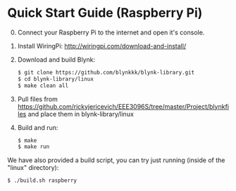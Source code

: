# Quick Start Guide (Raspberry Pi)

0. Connect your Raspberry Pi to the internet and open it's console.

1. Install WiringPi:
    http://wiringpi.com/download-and-install/

2. Download and build Blynk:
    ```bash
    $ git clone https://github.com/blynkkk/blynk-library.git
    $ cd blynk-library/linux
    $ make clean all
    ```

3. Pull files from https://github.com/rickyjericevich/EEE3096S/tree/master/Project/blynkfiles
     and place them in blynk-library/linux

4. Build and run:
    ```bash
    $ make
    $ make run
    ```

We have also provided a build script, you can try just running (inside of the "linux" directory):

```bash
$ ./build.sh raspberry
```

